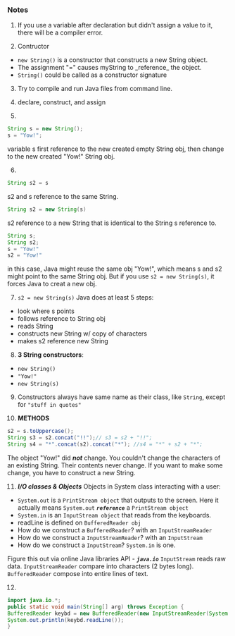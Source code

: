 ### Notes

1. If you use a variable after declaration but didn't assign a value to it, there will be a compiler error. 

2. Contructor
  * `new String()` is a constructor that constructs a new String object. 
  * The assignment "=" causes myString to \_reference_  the object. 
  * `String()` could be called as a constructor signature

3. Try to compile and run Java files from command line.

4. declare, construct, and assign

5. 
  ```java
  String s = new String();
  s = "Yow!";
  ```
  variable s first reference to the new created empty String obj, then change to the new created "Yow!" String obj. 

6. 
  ```java
  String s2 = s
  ```
  s2 and s reference to the same String. 
  ```java
  String s2 = new String(s)
  ```
  s2 reference to a new String that is identical to the String s reference to.
  ```java
  String s;
  String s2;
  s = "Yow!"
  s2 = "Yow!"
  ```
  in this case, Java might reuse the same obj "Yow!", which means s and s2 might point to the same String obj. But if you use `s2 = new String(s)`, it forces Java to creat a new obj. 

7. `s2 = new String(s)` Java does at least 5 steps:
  - look where s points 
  - follows reference to String obj
  - reads String
  - constructs new String w/ copy of characters
  - makes s2 reference new String

8. __3 String constructors__:
  - `new String()`
  - `"Yow!"`
  - `new String(s)`

9. Constructors always have same name as their class, like `String`, except for `"stuff in quotes"`

10. __METHODS__

  ```java
  s2 = s.toUppercase();
  String s3 = s2.concat("!!");// s3 = s2 + "!!";
  String s4 = "*".concat(s2).concat("*"); //s4 = "*" + s2 + "*";
  ```
  The object "Yow!" did ___not___ change. You couldn't change the characters of an existing String. Their contents never change. If you want to make some change, you have to construct a new String. 

11. ***I/O classes & Objects***
  Objects in System class interacting with a user:
  - `System.out` is a `PrintStream object` that outputs to the screen. 
  Here it actually means `System.out` ***`reference`*** a `PrintStream object`
  - `System.in` is an `InputStream object` that reads from the keyboards. 
  - readLine is defined on `BufferedReader obj`
  -  How do we construct a `BufferedReader`? with an `InputStreamReader`
  -  How do we construct a `InputStreamReader`? with an `InputStream`
  -  How do we construct a `InputStream`? `System.in` is one.

  Figure this out via online Java libraries API - ***`java.io`***
  `InputStream` reads raw data.
  `InputStreamReader` compare into characters (2 bytes long).
  `BufferedReader` compose into entire lines of text. 

12. 
  ```java
  import java.io.*;
  public static void main(String[] arg) throws Exception {
  BufferedReader keybd = new BufferedReader(new InputStreamReader(System.in));
  System.out.println(keybd.readLine());
  }
  ```
